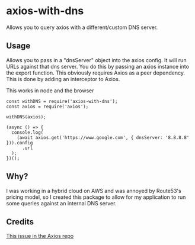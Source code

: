 # axios-with-dns

Allows you to query axios with a different/custom DNS server.

## Usage

Allows you to pass in a "dnsServer" object into the axios config. It will run URLs against that dns server. You do this by passing an axios instance into the export function. This obviously requires Axios as a peer dependency. This is done by adding an interceptor to Axios.

This works in node and the browser

```
const withDNS = require('axios-with-dns');
const axios = require('axios');

withDNS(axios);

(async () => {
  console.log(
    (await axios.get('https://www.google.com', { dnsServer: '8.8.8.8' })).config
      .url
  );
})();
```

## Why?

I was working in a hybrid cloud on AWS and was annoyed by Route53's pricing model, so I created this package to allow for my application to run some queries against an internal DNS server.

## Credits

[This issue in the Axios repo](https://github.com/axios/axios/issues/94)
